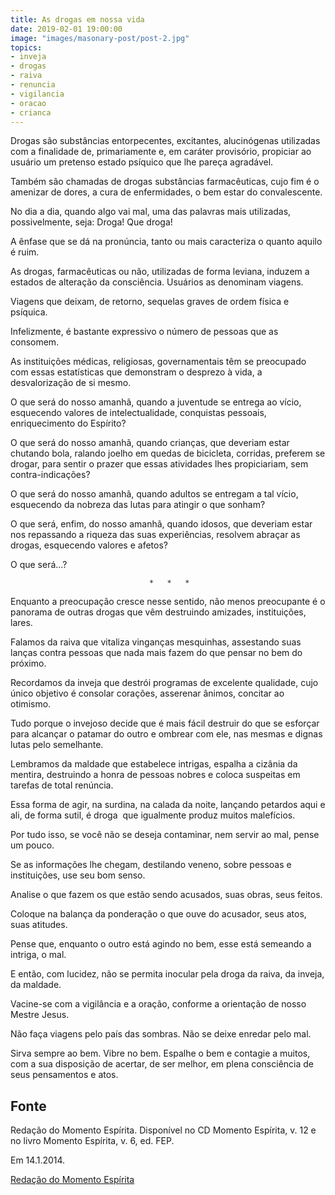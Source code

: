 ```yaml
---
title: As drogas em nossa vida
date: 2019-02-01 19:00:00
image: "images/masonary-post/post-2.jpg"
topics: 
- inveja
- drogas
- raiva
- renuncia
- vigilancia
- oracao
- crianca
---
```


Drogas são substâncias entorpecentes, excitantes, alucinógenas utilizadas com a
finalidade de, primariamente e, em caráter provisório, propiciar ao usuário um
pretenso estado psíquico que lhe pareça agradável.

Também são chamadas de drogas substâncias farmacêuticas, cujo fim é o amenizar
de dores, a cura de enfermidades, o bem estar do convalescente.

No dia a dia, quando algo vai mal, uma das palavras mais utilizadas,
possivelmente, seja: Droga! Que droga!

A ênfase que se dá na pronúncia, tanto ou mais caracteriza o quanto aquilo é
ruim.

As drogas, farmacêuticas ou não, utilizadas de forma leviana, induzem a estados
de alteração da consciência. Usuários as denominam viagens.

Viagens que deixam, de retorno, sequelas graves de ordem física e psíquica.

Infelizmente, é bastante expressivo o número de pessoas que as consomem.

As instituições médicas, religiosas, governamentais têm se preocupado com essas
estatísticas que demonstram o desprezo à vida, a desvalorização de si mesmo.

O que será do nosso amanhã, quando a juventude se entrega ao vício, esquecendo
valores de intelectualidade, conquistas pessoais, enriquecimento do Espírito?

O que será do nosso amanhã, quando crianças, que deveriam estar chutando bola,
ralando joelho em quedas de bicicleta, corridas, preferem se drogar, para
sentir o prazer que essas atividades lhes propiciariam, sem contra-indicações?

O que será do nosso amanhã, quando adultos se entregam a tal vício,  esquecendo
da nobreza das lutas para atingir o que sonham?

O que será, enfim, do nosso amanhã, quando idosos, que deveriam estar nos
repassando a riqueza das suas experiências, resolvem abraçar as drogas,
esquecendo valores e afetos?

O que será...?

                                   *   *   *

Enquanto a preocupação cresce nesse sentido, não menos preocupante é o panorama
de outras drogas que vêm destruindo amizades, instituições, lares.

Falamos da raiva que vitaliza vinganças mesquinhas, assestando suas lanças
contra pessoas que nada mais fazem do que pensar no bem do próximo.

Recordamos da inveja que destrói programas de excelente qualidade, cujo único
objetivo é consolar corações, asserenar ânimos, concitar ao otimismo.

Tudo porque o invejoso decide que é mais fácil destruir do que se esforçar para
alcançar o patamar do outro e ombrear com ele, nas mesmas e dignas lutas pelo
semelhante.

Lembramos da maldade que estabelece intrigas, espalha a cizânia da mentira,
destruindo a honra de pessoas nobres e coloca suspeitas em tarefas de total
renúncia.

Essa forma de agir, na surdina, na calada da noite, lançando petardos aqui e
ali, de forma sutil, é droga  que igualmente produz muitos malefícios.

Por tudo isso, se você não se deseja contaminar, nem servir ao mal, pense um
pouco.

Se as informações lhe chegam, destilando veneno, sobre pessoas e instituições,
use seu bom senso.

Analise o que fazem os que estão sendo acusados, suas obras, seus feitos.

Coloque na balança da ponderação o que ouve do acusador, seus atos, suas
atitudes.

Pense que, enquanto o outro está agindo no bem, esse está semeando a intriga, o
mal.

E então, com lucidez, não se permita inocular pela droga da raiva, da inveja,
da maldade.

Vacine-se com a vigilância e a oração, conforme a orientação de nosso Mestre
Jesus.

Não faça viagens pelo país das sombras. Não se deixe enredar pelo mal.

Sirva sempre ao bem. Vibre no bem. Espalhe o bem e contagie a muitos, com a sua
disposição de acertar, de ser melhor, em plena consciência de seus pensamentos
e atos.

## Fonte
Redação do Momento Espírita.
Disponível no CD Momento Espírita, v. 12 e no
livro Momento Espírita, v. 6, ed. FEP.

Em 14.1.2014.

[Redação do Momento Espírita](http://www.momento.com.br/pt/ler_texto.php?id=1465)
